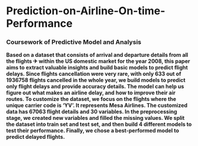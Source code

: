 # Prediction-on-Airline-On-time-Performance

### Coursework of Predictive Model and Analysis

**Based on a dataset that consists of arrival and departure details from all the flights ✈ within the US domestic market for the year 2008, this paper aims to extract valuable insights and build basic models to predict flight delays. Since flights cancellation were very rare, with only 633 out of 1936758 flights cancelled in the whole 
year, we build models to predict only flight delays and provide accuracy details. The model can help us figure out what makes an airline delay, and how to improve their air routes. To customize the dataset, we focus on the flights where the unique carrier code is ‘YV’. It represents Mesa Airlines. The customized data has 67063 flight details and 30 variables. In the preprocessing stage, we created new variables and filled the missing values. We split the dataset into train set and test set, and then build 4 different models to test their performance. Finally, we chose a best-performed model to predict delayed flights.** 

